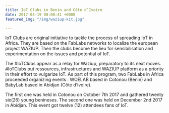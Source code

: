 ```yaml
---
title: IoT Clubs in Benin and Côte d’Ivoire
date: 2017-04-19 00:00:41 +0000
featured_img: "/img/waziup-kit.jpg"

---
```

IoT Clubs are original initiative to tackle the process of spreading IoT in Africa.  They are based  on  the FabLabs networks to localize the european project WAZIUP. Then  the clubs become the lieu  for sensibilisation and experimentation on the issues and potential of IoT.

<!--more-->

The #IoTClubs appear as a relay  for Waziup, preparatory to its next moves. #IoTClubs put ressources, infrastructures and WAZIUP platform as a priority in their effort to vulgarize IoT. 
As part  of this program, two FabLabs in Africa proceeded  organizing events : WOELAB based in Cotonou (Bénin) and  BabyLab based in Abidjan (Côte d’Ivoire). 

The first one was held in Cotonou on October 7th 2017 and gathered  twenty six(26) young benineses. The second one was held on December 2nd 2017  in Abidjan. This event got  twelve (12) attendees fans of IoT.

